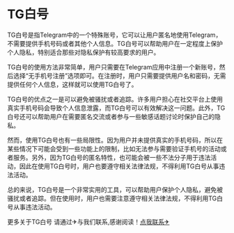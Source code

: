 # TG白号

TG白号是指Telegram中的一个特殊账号，它可以让用户匿名地使用Telegram，不需要提供手机号码或者其他个人信息。TG白号可以帮助用户在一定程度上保护个人隐私，特别适合那些对隐私保护有较高要求的用户。

TG白号的使用方法非常简单，用户只需要在Telegram应用中注册一个新账号，然后选择“无手机号注册”选项即可。在注册时，用户只需要提供用户名和密码，无需提供任何个人信息，这样就可以使用TG白号了。

TG白号的优点之一是可以避免被骚扰或者追踪。许多用户担心在社交平台上使用真实手机号码会导致个人信息泄露，而TG白号可以有效解决这一问题。此外，TG白号还可以帮助用户在需要匿名交流或者参与一些敏感话题讨论时保护自己的隐私。

然而，使用TG白号也有一些局限性。因为用户并未提供真实的手机号码，所以在某些情况下可能会受到一些功能上的限制，比如无法参与需要验证手机号的活动或者服务。另外，因为TG白号的匿名特性，也可能会被一些不法分子用于违法活动，因此在使用TG白号时，用户也要遵守相关法律法规，不得利用TG白号从事违法活动。

总的来说，TG白号是一个非常实用的工具，可以帮助用户保护个人隐私，避免被骚扰或者追踪。但在使用时，用户也需要注意遵守相关法律法规，不得利用TG白号从事违法活动。

更多关于TG白号 请通过✈与我们联系,感谢阅读！[点我联系✈](https://pc.k02.cc)